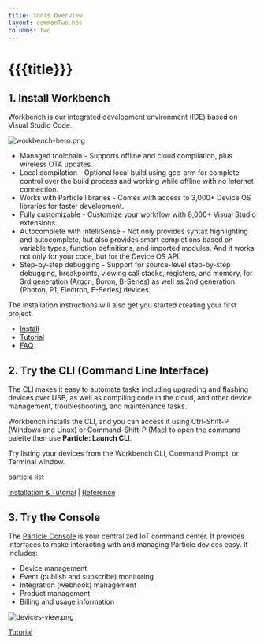 ```yaml
---
title: Tools Overview
layout: commonTwo.hbs
columns: two
---
```


# {{{title}}}
## 1\. Install Workbench

Workbench is our integrated development environment (IDE) based on Visual Studio Code.

![workbench-hero.png](/assets/images/support/workbench-hero.png)

* Managed toolchain - Supports offline and cloud compilation, plus wireless OTA updates.
* Local compilation - Optional local build using gcc-arm for complete control over the build process and working while offline with no Internet connection.
* Works with Particle libraries - Comes with access to 3,000+ Device OS libraries for faster development.
* Fully customizable - Customize your workflow with 8,000+ Visual Studio extensions.
* Autocomplete with IntelliSense - Not only provides syntax highlighting and autocomplete, but also provides smart completions based on variable types, function definitions, and imported modules. And it works not only for your code, but for the Device OS API.
* Step-by-step debugging - Support for source-level step-by-step debugging, breakpoints, viewing call stacks, registers, and memory, for 3rd generation (Argon, Boron, B-Series) as well as 2nd generation (Photon, P1, Electron, E-Series) devices.

The installation instructions will also get you started creating your first project.

- [Install](/quickstart/workbench/) 
- [Tutorial](/getting-started/developer-tools/workbench/) 
- [FAQ](/getting-started/developer-tools/workbench-faq/)

## 2\. Try the CLI (Command Line Interface)

The CLI makes it easy to automate tasks including upgrading and flashing devices over USB, as well as compiling code in the cloud, and other device management, troubleshooting, and maintenance tasks. 

Workbench installs the CLI, and you can access it using Ctrl-Shift-P (Windows and Linux) or Command-Shift-P (Mac) to open the command palette then use **Particle: Launch CLI**.

Try listing your devices from the Workbench CLI, Command Prompt, or Terminal window.

particle list

[Installation & Tutorial](/getting-started/developer-tools/cli/) | [Reference](/reference/developer-tools/cli/)

## 3\. Try the Console

The [Particle Console](https://console.particle.io/) is your centralized IoT command center. It provides interfaces to make interacting with and managing Particle devices easy. It includes:

* Device management
* Event (publish and subscribe) monitoring
* Integration (webhook) management
* Product management
* Billing and usage information

![devices-view.png](/assets/images/support/devices-view.png)

[Tutorial](/getting-started/console/console/)
